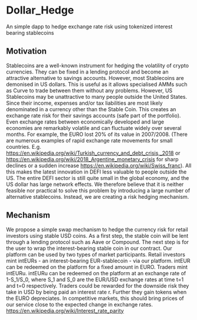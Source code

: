 # Dollar_Hedge
An simple dapp to hedge exchange rate risk using tokenized interest bearing stablecoins

## Motivation
Stablecoins are a well-known instrument for hedging the volatility of crypto currencies. They can be fixed in a lending protocol and become an attractive alternative to savings accounts. However, most Stablecoins are demonised in US dollars. This is useful as it allows specialised AMMs such as Curve to trade between them without any problems. 
However, US Stablecoins may be unattractive to many people outside the United States. Since their income, expenses and/or tax liabilities are most likely denominated in a currency other than the Stable Coin. This creates an exchange rate risk for their savings accounts (safe part of the portfolio).  
Even exchange rates between economically developed and large economies are remarkably volatile and can fluctuate widely over several months. For example, the EURO  lost 20% of its value in 2007/2008.
(There are numerous examples of rapid exchange rate movements for small countries. E.g. https://en.wikipedia.org/wiki/Turkish_currency_and_debt_crisis,_2018 or https://en.wikipedia.org/wiki/2018_Argentine_monetary_crisis for sharp declines or a sudden increase https://en.wikipedia.org/wiki/Swiss_franc).
All this makes the latest innovation in DEFI less valuable to people outside the US. 
The entire DEFI sector is still quite small in the global economy, and the US dollar has large network effects. We therefore believe that it is neither feasible nor practical to solve this problem by introducing a large number of alternative stablecoins. Instead, we are creating a risk hedging mechanism.

## Mechanism 
We propose a simple swap mechanism to hedge the currency risk for retail investors using stable USD coins. 
As a first step, the stable coin will be lent through a lending protocol such as Aave or Compound. 
The next step is for the user to wrap the interest-bearing stable coin in our contract. Our platform can be used by two types of market participants. Retail investors mint intEURs - an interest-bearing EUR-stablecoin - via our platform. intEUR can be redeemed on the platform for a fixed amount in EURO. 
Traders mint intEURu. intEURu can be redeemed on the platform at an exchange rate of 1-S_1/S_0, where S_1 and S_0 are the EUR/USD exchange rates at time t=1 and t=0 respectively. 
Traders could be rewarded for the downside risk they take in USD by being paid an interest rate r. Further they gain tokens when the EURO depreciates. In competitive markets, this should bring prices of our service close to the expected change in exchange rates. https://en.wikipedia.org/wiki/Interest_rate_parity 

